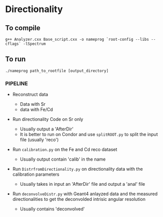 # Directionality

## To compile

```g++ Analyzer.cxx Base_script.cxx -o nameprog `root-config --libs --cflags` -lSpectrum```

## To run

```./nameprog path_to_rootfile [output_directory]```

### PIPELINE

- Reconstruct data
  - Data with Sr
  - data with Fe/Cd

- Run directionality Code on Sr only
  - Usually output a 'AfterDir'
  - It is better to run on Condor and use `splitROOT.py` to split the input file (usually 'reco')

- Run `calibration.py` on the Fe and Cd reco dataset
  - Usually output contain 'calib' in the name

- Run `DistrfromDirectionality.py` on directionality data with the calibration parameters
  - Usually takes in input an 'AfterDir' file and output a 'anal' file

- Run `deconvolveDistr.py` with Geant4 anlayzed data and the measured directionalities to get the deconvolded intrisic angular resolution
  - Usually contains 'deconvolved'
